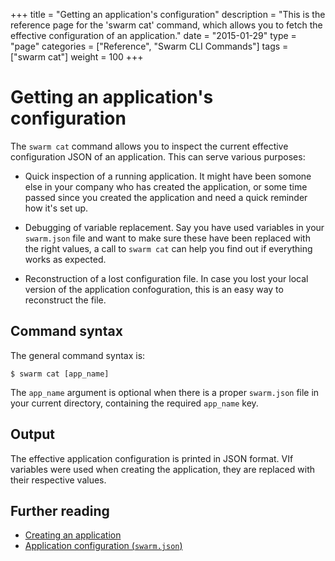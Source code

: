 +++
title = "Getting an application's configuration"
description = "This is the reference page for the 'swarm cat' command, which allows you to fetch the effective configuration of an application."
date = "2015-01-29"
type = "page"
categories = ["Reference", "Swarm CLI Commands"]
tags = ["swarm cat"]
weight = 100
+++

# Getting an application's configuration

The `swarm cat` command allows you to inspect the current effective configuration JSON of an application. This can serve various purposes:

* Quick inspection of a running application. It might have been somone else in your company who has created the application, or some time passed since you created the application and need a quick reminder how it's set up.

* Debugging of variable replacement. Say you have used variables in your `swarm.json` file and want to make sure these have been replaced with the right values, a call to `swarm cat` can help you find out if everything works as expected.

* Reconstruction of a lost configuration file. In case you lost your local version of the application confoguration, this is an easy way to reconstruct the file.

## Command syntax

The general command syntax is:

```nohighlight
$ swarm cat [app_name]
```

The `app_name` argument is optional when there is a proper `swarm.json` file in your current directory, containing the required `app_name` key.

## Output

The effective application configuration is printed in JSON format. VIf variables were used when creating the application, they are replaced with their respective values.

## Further reading

* [Creating an application](../create/)
* [Application configuration (`swarm.json`)](../swarm-json/)
